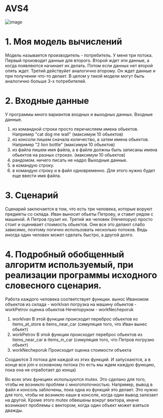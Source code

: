# AVS4
![image](https://user-images.githubusercontent.com/113286731/206899378-1b17bc2e-7284-46b3-88ab-fc5f421f186f.png)

# 1. Моя модель вычислений
Модель называется производитель - потребитель.
У меня три потока. Первый производит данные для второго. Второй ждет эти данные, а когда появляются начинает их делать. Потом если данных нет второй опять ждет. Третий действуйет аналогично второму. Он ждет данные и при получении что-то делает. 
В целом у такой модели могут быть аналогично больше 3-х потребителей.

# 2. Входные данные
У программы много вариантов входных и выходных данных.
Входные данные.
1) из командной строки просто перечисляем имена обьектов. Например "cat dog me wall" (максимум 10 обьектов)
2) из консоли пишем сначала количество, а затем имена обьектов. Например "2 lion bottle" (максимум 10 обьектов)
3) из файла пишем имя файла, а в файле должны быть записаны имена обьектов на разных строках. (максимум 10 обьектов)
4) рандомом. ничего писать не надро
Выходные данные.
1) в командую строку.
2) в командую строку и в файл одновременно. Для этого нужно будет еще ввести имя файла.

# 3. Сценарий
Сценарий заключается в том, что есть три человека, которые воруют предметы со склада. Иван выносит обьеты Петрову, и ставит рядом с машиной. А Петров грузит их. Третий же человек (Нечепорук) просто стоит и оценивает стоимость обьектов. Они все это делают слабо зависимо, поэтому логично использовать несколько потоков. Ведь иногда один человек может сделать быстро, а другой долго.

# 4. Подробный обобщенный алгоритм используемый, при реализации программы исходного словесного сценария.
Работа каждого человека соответствует функции.
вынос Иваномом объектов из склада - workIvan
погрузка на машину обьектов - workPetrov
оценка обьектов Нечепоруком - workNecheporuk
1. workIvan 
В этой функции происходит переброс обьектов из items_at_store в items_near_car (симуляция того, что Иван вынес обьект)
2. workPetrov
В этой функции происходит переброс обьектов из items_near_car в items_in_car (симуляция того, что Петров погрузио обьект)
3. workNecheporuk
Происходит оценка стоимости объекта

Создаются 3 потока для каждой из этих функций. И запускаются, а в конце все join к основному потока (то есть мы ждем каждую функцию, пока она не отработает до конца)

Во всех этих функциях используются mutex. Это сделано для того, чтобы не возникло проблем с многопоточностью. Например, вывод в файл и консоль заблочены, пока одна из функций это делает. Это нужно для того, чтобы не возникло каши в консоле, когда один вывод залезает на другой. Кроме этого mutex обвешены вокруг вектора, иначе возникают проблемы с вектором, когда один объект может взяться дважды.


